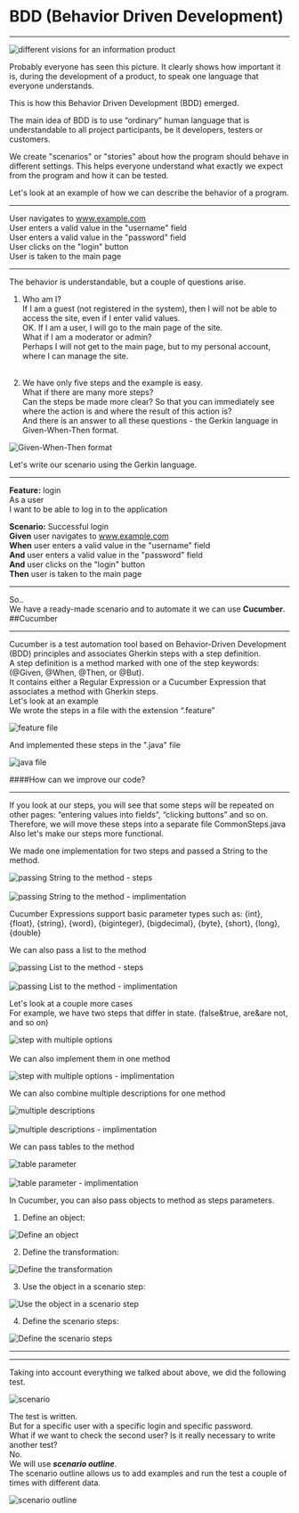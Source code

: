 # BDD (Behavior Driven Development)
***

![different visions for an information product](resources/tree.png)

Probably everyone has seen this picture.
It clearly shows how important it is, during the development of a product, to speak one language that everyone understands.

This is how this Behavior Driven Development (BDD) emerged.

The main idea of BDD is to use “ordinary” human language that is understandable to all project participants, be it developers, testers or customers.

We create "scenarios" or "stories" about how the program should behave in different settings. This helps everyone understand what exactly we expect from the program and how it can be tested.

Let's look at an example of how we can describe the behavior of a program.

***

User navigates to www.example.com <br>
User enters a valid value in the "username" field <br>
User enters a valid value in the "password" field <br>
User clicks on the "login" button <br>
User is taken to the main page

***

The behavior is understandable, but a couple of questions arise.
1)	Who am I? <br>
      If I am a guest (not registered in the system), then I will not be able to access the site, even if I enter valid values. <br>
      OK. If I am a user, I will go to the main page of the site.<br>
      What if I am a moderator or admin?<br>
      Perhaps I will not get to the main page, but to my personal account, where I can manage the site.<br><br>

2)	We have only five steps and the example is easy.<br>
      What if there are many more steps?<br>
      Can the steps be made more clear? So that you can immediately see where the action is and where the result of this action is?<br>
      And there is an answer to all these questions - the Gerkin language in Given-When-Then format.

![Given-When-Then format](resources/given_when_then_2.webp)

Let's write our scenario using the Gerkin language.

***

**Feature:** login <br>
As a user<br>
I want to be able to log in to the application

**Scenario:** Successful login <br>
**Given** user navigates to www.example.com <br>
**When** user enters a valid value in the "username" field <br>
**And** user enters a valid value in the "password" field <br>
**And** user clicks on the "login" button <br>
**Then** user is taken to the main page <br>

***

So.. <br>
We have a ready-made scenario and to automate it we can use **Cucumber**.<br>
##Cucumber
***
Cucumber is a test automation tool based on Behavior-Driven Development (BDD) principles and associates Gherkin steps with a step definition. <br>
A step definition is a method marked with one of the step keywords: (@Given, @When, @Then, or @But). <br>
It contains either a Regular Expression or a Cucumber Expression that associates a method with Gherkin steps.<br>
Let's look at an example<br>
We wrote the steps in a file with the extension “.feature”

![feature file](resources/feature.png)

And implemented these steps in the ".java" file

![java file](resources/java.png)

####How can we improve our code? <br>
***
If you look at our steps, you will see that some steps will be repeated on other pages: “entering values into fields”, “clicking buttons” and so on. <br>
Therefore, we will move these steps into a separate file CommonSteps.java <br>
Also let's make our steps more functional.

We made one implementation for two steps and passed a String to the method.

![passing String to the method - steps](resources/commonSteps.png) <br><br>
![passing String to the method - implimentation](resources/commonStepsImpl.png)

Cucumber Expressions support basic parameter types such as:
{int}, {float}, {string}, {word}, {biginteger}, {bigdecimal}, {byte}, {short}, {long}, {double}

We can also pass a list to the method

![passing List to the method - steps](resources/listInStep.png) <br><br>
![passing List to the method - implimentation](resources/listInStepImpl.png)

Let's look at a couple more cases <br>
For example, we have two steps that differ in state. (false&true, are&are not, and so on) 

![step with multiple options](resources/stepsOr.png) <br><br>
We can also implement them in one method

![step with multiple options - implimentation](resources/stepsOrImpl.png)

We can also combine multiple descriptions for one method

![multiple descriptions](resources/2steps.png)<br><br>
![multiple descriptions - implimentation](resources/2steps_impl.png)

We can pass tables to the method

![table parameter](resources/table.png) <br><br>
![table parameter - implimentation](resources/table_impl.png)

In Cucumber, you can also pass objects to method as steps parameters.

1. Define an object:

![Define an object](resources/define_an_object.png)

2. Define the transformation:

![Define the transformation](resources/Define_the_transformation.png)

3. Use the object in a scenario step:

![Use the object in a scenario step](resources/Use_the_object_in_a_scenario_step.png)

4. Define the scenario steps:

![Define the scenario steps](resources/Define-the_scenario_steps.png)

***
***

Taking into account everything we talked about above, we did the following test.

![scenario](resources/test1.png)

The test is written. <br>
But for a specific user with a specific login and specific password.<br>
What if we want to check the second user? Is it really necessary to write another test? <br>
No. <br>
We will use ***scenario outline***. <br>
The scenario outline allows us to add examples and run the test a couple of times with different data.

![scenario outline](resources/test2.png)

